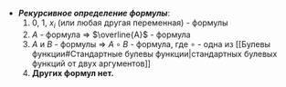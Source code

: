 - ***Рекурсивное определение формулы***:
	1. 0, 1, $x_i$ (или любая другая переменная) - формулы
	2. $A$ - формула $\Rightarrow$ $\overline{A}$ - формула
	3. $A$ и $B$ - формулы  $\Rightarrow$ $A \circ B$ - формула, где $\circ$ - одна из [[Булевы функции#Стандартные булевы функции|стандартных булевых функций от двух аргументов]]
	4. **Других формул нет.**

